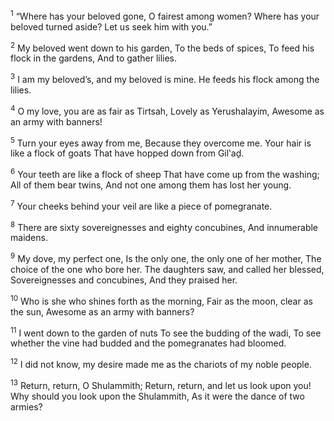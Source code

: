 <sup>1</sup> “Where has your beloved gone, O fairest among women? Where has your beloved turned aside? Let us seek him with you.”

<sup>2</sup> My beloved went down to his garden, To the beds of spices, To feed his flock in the gardens, And to gather lilies.

<sup>3</sup> I am my beloved’s, and my beloved is mine. He feeds his flock among the lilies.

<sup>4</sup> O my love, you are as fair as Tirtsah, Lovely as Yerushalayim, Awesome as an army with banners!

<sup>5</sup> Turn your eyes away from me, Because they overcome me. Your hair is like a flock of goats That have hopped down from Gil‛aḏ.

<sup>6</sup> Your teeth are like a flock of sheep That have come up from the washing; All of them bear twins, And not one among them has lost her young.

<sup>7</sup> Your cheeks behind your veil are like a piece of pomegranate.

<sup>8</sup> There are sixty sovereignesses and eighty concubines, And innumerable maidens.

<sup>9</sup> My dove, my perfect one, Is the only one, the only one of her mother, The choice of the one who bore her. The daughters saw, and called her blessed, Sovereignesses and concubines, And they praised her.

<sup>10</sup> Who is she who shines forth as the morning, Fair as the moon, clear as the sun, Awesome as an army with banners?

<sup>11</sup> I went down to the garden of nuts To see the budding of the wadi, To see whether the vine had budded and the pomegranates had bloomed.

<sup>12</sup> I did not know, my desire made me as the chariots of my noble people.

<sup>13</sup> Return, return, O Shulammith; Return, return, and let us look upon you! Why should you look upon the Shulammith, As it were the dance of two armies?

